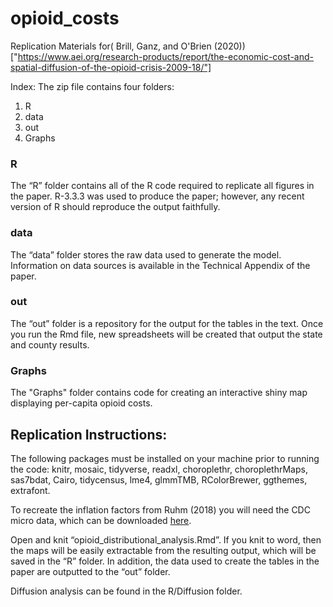 # opioid_costs

Replication Materials for( Brill, Ganz, and O'Brien (2020))["https://www.aei.org/research-products/report/the-economic-cost-and-spatial-diffusion-of-the-opioid-crisis-2009-18/"]

Index:
The zip file contains four folders:
1.	R
2.	data
3.	out
4.	Graphs

### R
The “R” folder contains all of the R code required to replicate all figures in the paper. R-3.3.3 was used to produce the paper; however, any recent version of R should reproduce the output faithfully.

### data
The “data” folder stores the raw data used to generate the model. Information on data sources is available in the Technical Appendix of the paper.

### out
The “out” folder is a repository for the output for the tables in the text. Once you run the Rmd file, new spreadsheets will be created that output the state and county results.

### Graphs
The "Graphs" folder contains code for creating an interactive shiny map displaying per-capita opioid costs.

## Replication Instructions:
The following packages must be installed on your machine prior to running the code: knitr, mosaic, tidyverse, readxl, choroplethr, choroplethrMaps, sas7bdat, Cairo, tidycensus, lme4, glmmTMB, RColorBrewer, ggthemes, extrafont.

To recreate the inflation factors from Ruhm (2018) you will need the CDC micro data, which can be downloaded [here]("https://www.cdc.gov/nchs/data_access/vitalstatsonline.htm").

Open and knit “opioid_distributional_analysis.Rmd”. If you knit to word, then the maps will be easily extractable from the resulting output, which will be saved in the “R” folder. In addition, the data used to create the tables in the paper are outputted to the “out” folder.

Diffusion analysis can be found in the R/Diffusion folder.
